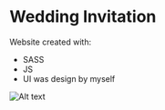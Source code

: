 # Wedding Invitation
Website created with: 
* SASS 
* JS
* UI was design by myself

![Alt text](images/shot.png?raw=true "Invitation")
